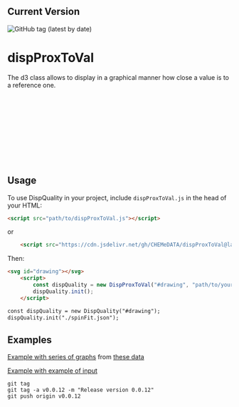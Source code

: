 ## Current Version

![GitHub tag (latest by date)](https://img.shields.io/github/v/tag/chemedata/dispProxToVal?latest)
# dispProxToVal
 The d3 class allows to display in a graphical manner how close a value is to a reference one.

<svg id="drawing"></svg>
<div id="slider-container"></div>
<div id="tooltip" style="position: absolute; visibility: hidden; padding: 8px; background-color: white; border: 1px solid #ccc; border-radius: 5px; pointer-events: none; z-index: 10;"></div>
<script src="https://d3js.org/d3.v7.min.js"></script>
<script src="src/dispProxToVal.js"></script>
<script src="src/slider.js"></script>
<script>
    document.addEventListener('DOMContentLoaded', () => {
        const dispQuality = new DispProxToVal("#drawing");
        dispQuality.init("data/singleton.json");

        const relevantNumberDigits = 4;
        const slider = new Slider('#slider-container', dispQuality, {
            min: -(relevantNumberDigits + 1),
            max: (relevantNumberDigits + 1),
            step: 0.01,
            initialValue: 0,
            width: '200 pt',
            margin: '20px 0',
            logScale: true,
            precision: relevantNumberDigits + 1,
            constantShift: 1, // ref. value 
            shiftLog: relevantNumberDigits, // for logScale
        });
    });
</script>


## Usage

To use DispQuality in your project, include `dispProxToVal.js` in the head of your HTML:

```html
<script src="path/to/dispProxToVal.js"></script>
```
or 
```html
    <script src="https://cdn.jsdelivr.net/gh/CHEMeDATA/dispProxToVal@latest/src/dispProxToVal.js"></script>
```

Then:

```html
<svg id="drawing"></svg>
    <script>
        const dispQuality = new DispProxToVal("#drawing", "path/to/your/data.json");
        dispQuality.init();
    </script>

const dispQuality = new DispQuality("#drawing");
dispQuality.init("./spinFit.json");

```

## Examples

[Example with series of graphs](https://chemedata.github.io/dispProxToVal/examples/index.html)
from
[these data](./data/doubleSeries.json)

[Example with example of input](https://chemedata.github.io/dispProxToVal/examples/index_single.html)




```
git tag
git tag -a v0.0.12 -m "Release version 0.0.12"
git push origin v0.0.12
```

